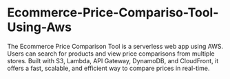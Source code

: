 # Ecommerce-Price-Compariso-Tool-Using-Aws
The Ecommerce Price Comparison Tool is a serverless web app using AWS. Users can search for products and view price comparisons from multiple stores. Built with S3, Lambda, API Gateway, DynamoDB, and CloudFront, it offers a fast, scalable, and efficient way to compare prices in real-time.

